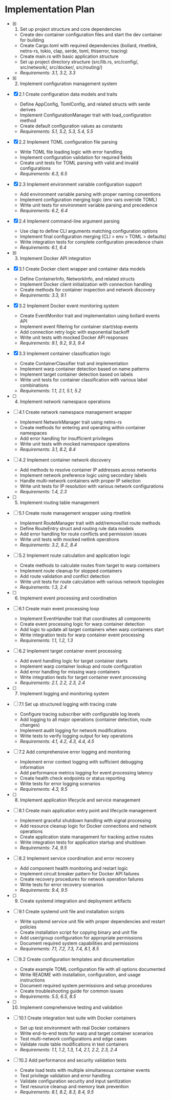 # Implementation Plan

- [x] 1. Set up project structure and core dependencies

  - Create dev container configuration files and start the dev container for building
  - Create Cargo.toml with required dependencies (bollard, rtnetlink, netns-rs, tokio, clap, serde, toml, thiserror, tracing)
  - Create main.rs with basic application structure
  - Set up project directory structure (src/lib.rs, src/config/, src/network/, src/docker/, src/routing/)
  - _Requirements: 3.1, 3.2, 3.3_

- [x] 2. Implement configuration management system
- [x] 2.1 Create configuration data models and traits

  - Define AppConfig, TomlConfig, and related structs with serde derives
  - Implement ConfigurationManager trait with load_configuration method
  - Create default configuration values as constants
  - _Requirements: 5.1, 5.2, 5.3, 5.4, 5.5_

- [x] 2.2 Implement TOML configuration file parsing

  - Write TOML file loading logic with error handling
  - Implement configuration validation for required fields
  - Create unit tests for TOML parsing with valid and invalid configurations
  - _Requirements: 6.3, 6.5_

- [x] 2.3 Implement environment variable configuration support

  - Add environment variable parsing with proper naming conventions
  - Implement configuration merging logic (env vars override TOML)
  - Write unit tests for environment variable parsing and precedence
  - _Requirements: 6.2, 6.4_

- [x] 2.4 Implement command-line argument parsing

  - Use clap to define CLI arguments matching configuration options
  - Implement final configuration merging (CLI > env > TOML > defaults)
  - Write integration tests for complete configuration precedence chain
  - _Requirements: 6.1, 6.4_

- [x] 3. Implement Docker API integration
- [x] 3.1 Create Docker client wrapper and container data models

  - Define ContainerInfo, NetworkInfo, and related structs
  - Implement Docker client initialization with connection handling
  - Create methods for container inspection and network discovery
  - _Requirements: 3.3, 9.1_

- [x] 3.2 Implement Docker event monitoring system

  - Create EventMonitor trait and implementation using bollard events API
  - Implement event filtering for container start/stop events
  - Add connection retry logic with exponential backoff
  - Write unit tests with mocked Docker API responses
  - _Requirements: 9.1, 9.2, 9.3, 9.4_

- [x] 3.3 Implement container classification logic

  - Create ContainerClassifier trait and implementation
  - Implement warp container detection based on name patterns
  - Implement target container detection based on labels
  - Write unit tests for container classification with various label combinations
  - _Requirements: 1.1, 2.1, 5.1, 5.2_

- [ ] 4. Implement network namespace operations
- [ ] 4.1 Create network namespace management wrapper

  - Implement NetworkManager trait using netns-rs
  - Create methods for entering and operating within container namespaces
  - Add error handling for insufficient privileges
  - Write unit tests with mocked namespace operations
  - _Requirements: 3.1, 8.2, 8.4_

- [ ] 4.2 Implement container network discovery

  - Add methods to resolve container IP addresses across networks
  - Implement network preference logic using secondary labels
  - Handle multi-network containers with proper IP selection
  - Write unit tests for IP resolution with various network configurations
  - _Requirements: 1.4, 2.3_

- [ ] 5. Implement routing table management
- [ ] 5.1 Create route management wrapper using rtnetlink

  - Implement RouteManager trait with add/remove/list route methods
  - Define RouteEntry struct and routing rule data models
  - Add error handling for route conflicts and permission issues
  - Write unit tests with mocked netlink operations
  - _Requirements: 3.2, 8.2, 8.4_

- [ ] 5.2 Implement route calculation and application logic

  - Create methods to calculate routes from target to warp containers
  - Implement route cleanup for stopped containers
  - Add route validation and conflict detection
  - Write unit tests for route calculation with various network topologies
  - _Requirements: 1.3, 2.4_

- [ ] 6. Implement event processing and coordination
- [ ] 6.1 Create main event processing loop

  - Implement EventHandler trait that coordinates all components
  - Create event processing logic for warp container detection
  - Add logic to update all target containers when warp containers start
  - Write integration tests for warp container event processing
  - _Requirements: 1.1, 1.2, 1.3_

- [ ] 6.2 Implement target container event processing

  - Add event handling logic for target container starts
  - Implement warp container lookup and route configuration
  - Add error handling for missing warp containers
  - Write integration tests for target container event processing
  - _Requirements: 2.1, 2.2, 2.3, 2.4_

- [ ] 7. Implement logging and monitoring system
- [ ] 7.1 Set up structured logging with tracing crate

  - Configure tracing subscriber with configurable log levels
  - Add logging to all major operations (container detection, route changes)
  - Implement audit logging for network modifications
  - Write tests to verify logging output for key operations
  - _Requirements: 4.1, 4.2, 4.3, 4.4, 4.5_

- [ ] 7.2 Add comprehensive error logging and monitoring

  - Implement error context logging with sufficient debugging information
  - Add performance metrics logging for event processing latency
  - Create health check endpoints or status reporting
  - Write tests for error logging scenarios
  - _Requirements: 4.3, 9.5_

- [ ] 8. Implement application lifecycle and service management
- [ ] 8.1 Create main application entry point and lifecycle management

  - Implement graceful shutdown handling with signal processing
  - Add resource cleanup logic for Docker connections and network operations
  - Create application state management for tracking active routes
  - Write integration tests for application startup and shutdown
  - _Requirements: 7.4, 9.5_

- [ ] 8.2 Implement service coordination and error recovery

  - Add component health monitoring and restart logic
  - Implement circuit breaker pattern for Docker API failures
  - Create recovery procedures for network operation failures
  - Write tests for error recovery scenarios
  - _Requirements: 9.4, 9.5_

- [ ] 9. Create systemd integration and deployment artifacts
- [ ] 9.1 Create systemd unit file and installation scripts

  - Write systemd service unit file with proper dependencies and restart policies
  - Create installation script for copying binary and unit file
  - Add user/group configuration for appropriate permissions
  - Document required system capabilities and permissions
  - _Requirements: 7.1, 7.2, 7.3, 7.4, 8.1, 8.5_

- [ ] 9.2 Create configuration templates and documentation

  - Create example TOML configuration file with all options documented
  - Write README with installation, configuration, and usage instructions
  - Document required system permissions and setup procedures
  - Create troubleshooting guide for common issues
  - _Requirements: 5.5, 6.5, 8.5_

- [ ] 10. Implement comprehensive testing and validation
- [ ] 10.1 Create integration test suite with Docker containers

  - Set up test environment with real Docker containers
  - Write end-to-end tests for warp and target container scenarios
  - Test multi-network configurations and edge cases
  - Validate route table modifications in test containers
  - _Requirements: 1.1, 1.2, 1.3, 1.4, 2.1, 2.2, 2.3, 2.4_

- [ ] 10.2 Add performance and security validation tests
  - Create load tests with multiple simultaneous container events
  - Test privilege validation and error handling
  - Validate configuration security and input sanitization
  - Test resource cleanup and memory leak prevention
  - _Requirements: 8.1, 8.2, 8.3, 8.4, 9.5_
